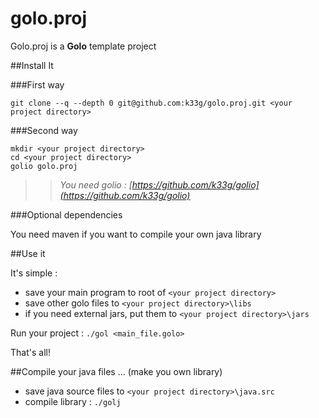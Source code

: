 golo.proj
=========

Golo.proj is a **Golo** template project


##Install It

###First way

	git clone --q --depth 0 git@github.com:k33g/golo.proj.git <your project directory>

###Second way

	mkdir <your project directory>
	cd <your project directory>
	golio golo.proj

>>*You need golio : [https://github.com/k33g/golio](https://github.com/k33g/golio)*

###Optional dependencies

You need maven if you want to compile your own java library

##Use it

It's simple :

- save your main program to root of `<your project directory>`
- save other golo files to `<your project directory>\libs`
- if you need external jars, put them to `<your project directory>\jars`

Run your project : `./gol <main_file.golo>`

That's all!

##Compile your java files ... (make you own library)

- save java source files to `<your project directory>\java.src`
- compile library : `./golj`


